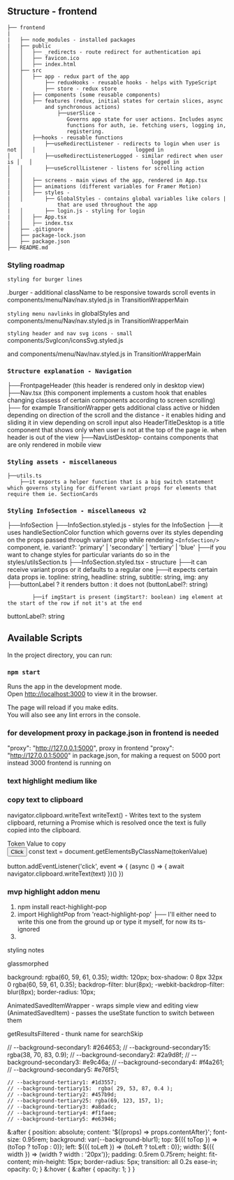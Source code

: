 ## Structure - frontend
```
├── frontend
|  
|   ├── node_modules - installed packages
|   ├── public
│   │   ├── _redirects - route redirect for authentication api
│   │   ├── favicon.ico
│   │   ├── index.html
│   ├── src
│   │   ├── app - redux part of the app
│   │       ├── reduxHooks - reusable hooks - helps with TypeScript
│   │       ├── store - redux store
│   │   ├── components (some reusable components)
│   │   ├── features (redux, initial states for certain slices, async │   │       and synchronous actions)
│   │           ├──userSlice -                                          │   │              Governs app state for user actions. Includes async │   │              functions for auth, ie. fetching users, logging in, │   │              registering.
│   │   ├──hooks - reusable functions
│   │       ├──useRedirectListener - redirects to login when user is not │   │                                logged in
│   │       ├──useRedirectListenerLogged - similar redirect when user is │   │                                      logged in
│   │       ├──useScrollListener - listens for scrolling action
│   │ 
|   │   ├── screens - main views of the app, rendered in App.tsx
│   │   ├── animations (different variables for Framer Motion)
|   │   ├── styles -
|   │       ├── GlobalStyles - contains global variables like colors |   │               that are used throughout the app
|   │       ├── login.js - styling for login
|   │   ├── App.tsx
|   │   ├── index.tsx
│   ├── .gitignore
│   ├── package-lock.json
│   ├── package.json
├── README.md
```


### Styling roadmap
`styling for burger lines`

.burger - additional className to be responsive towards scroll events
in components/menu/Nav/nav.styled.js in TransitionWrapperMain

`styling menu navlinks`
in globalStyles and components/menu/Nav/nav.styled.js in TransitionWrapperMain

`styling header and nav svg icons - small`
components/SvgIcon/iconsSvg.styled.js

and components/menu/Nav/nav.styled.js in TransitionWrapperMain 


### `Structure explanation - Navigation`
├──FrontpageHeader (this header is rendered only in desktop view)
├──Nav.tsx (this component implements a custom hook that enables changing classess of certain components according to screen scrolling)
    ├── for example TransitionWrapper gets additional class active or hidden depending on direction of the scroll and the distance - it enables hiding and sliding it in view depending on scroll input
    also HeaderTitleDesktop is a title component that shows only when user is not at the top of the page ie. when header is out of the view
    ├──NavListDesktop- contains components that are only rendered in mobile view 

### `Styling assets - miscellaneous`  
    ├──utils.ts 
        ├──it exports a helper function that is a big switch statement which governs styling for different variant props for elements that require them ie. SectionCards
### `Styling InfoSection - miscellaneous v2`  
  ├──InfoSection 
        ├──InfoSection.styled.js - styles for the InfoSection
            ├──it uses handleSectionColor function which governs over its styles depending on the props passed through variant prop while rendering `<InfoSection/>` component, ie. variant?: 'primary' | 'secondary' | 'tertiary' | 'blue'
             ├──if you want to change styles for particular variants do so in the styles/utilsSection.ts 
        ├──InfoSection.styled.tsx - structure
            ├──it can receive variant props or it defaults to a regular one 
            ├──it expects certain data props ie.  topline: string, headline: string, subtitle: string,  img: any
            ├──buttonLabel ? it renders button : it does not (buttonLabel?: string)
             
            ├──if imgStart is present (imgStart?: boolean) img element at the start of the row if not it's at the end
 
  buttonLabel?: string

  
  
           

## Available Scripts

In the project directory, you can run:

### `npm start`

Runs the app in the development mode.\
Open [http://localhost:3000](http://localhost:3000) to view it in the browser.

The page will reload if you make edits.\
You will also see any lint errors in the console.


### for development proxy in package.json in frontend is needed
"proxy": "http://127.0.0.1:5000",
proxy in frontend "proxy": "http://127.0.0.1:5000" in package.json, for making a request on 5000 port instead 3000 frontend is running on

### text highlight medium like 


### copy text to clipboard

navigator.clipboard.writeText 
writeText() - Writes text to the system clipboard, returning a Promise which is resolved once the text is fully copied into the clipboard.

<div class="tokenValue">Token Value to copy</div>
<button>Click</button>
const text =  document.getElementsByClassName(tokenValue)

button.addEventListener('click', event => {
 (async () => {
  await navigator.clipboard.writeText(text)
})()
})

### mvp highlight addon menu
1. npm install react-highlight-pop
2. import HighlightPop from 'react-highlight-pop'
    ├── I'll either need to write this one from the ground up or type it myself, for now its ts-ignored 
3. 

styling notes 

glassmorphed 

 background: rgba(60, 59, 61, 0.35);
  width: 120px;
  box-shadow: 0 8px 32px 0 rgba(60, 59, 61, 0.35);
  backdrop-filter: blur(8px);
  -webkit-backdrop-filter: blur(8px);
  border-radius: 10px;


  AnimatedSavedItemWrapper - wraps simple view and editing view (AnimatedSavedItem) - passes the useState function to switch between them



  getResultsFiltered - thunk name for searchSkip

  // --background-secondary1: #264653;
    // --background-secondary15: rgba(38, 70, 83, 0.9);
    // --background-secondary2: #2a9d8f;
    // --background-secondary3: #e9c46a;
    // --background-secondary4: #f4a261;
    // --background-secondary5: #e76f51;
    
    // --background-tertiary1: #1d3557;
    // --background-tertiary15:  rgba( 29, 53, 87, 0.4 );
    // --background-tertiary2: #457b9d;
    // --background-tertiary25: rgba(69, 123, 157, 1);
    // --background-tertiary3: #a8dadc;
    // --background-tertiary4: #f1faee;
    // --background-tertiary5: #e63946;

<!-- //todo popup after element -->
  &:after {
    position: absolute;
    content: '${(props) => props.contentAfter}';
    font-size: 0.95rem;
    background: var(--background-blur1);
    top: ${({ toTop }) => (toTop ? toTop : 0)};
    left: ${({ toLeft }) => (toLeft ? toLeft : 0)};
    width: ${({ width }) => (width ? width : '20px')};
    padding: 0.5rem 0.75rem;
    height: fit-content;
    min-height: 15px;
    border-radius: 5px;
    transition: all 0.2s ease-in;
    opacity: 0;
  }
  &:hover {
    &:after {
      opacity: 1;
    }
  }
  <!-- //? popup after element END-->